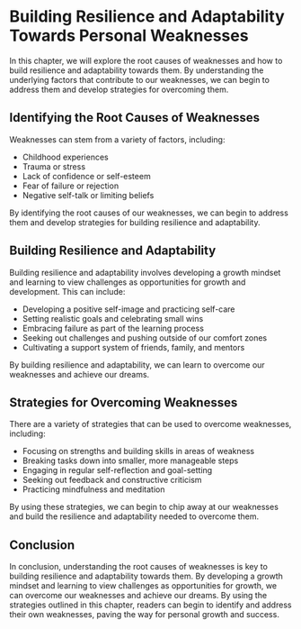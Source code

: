 Building Resilience and Adaptability Towards Personal Weaknesses
========================================================================================================================

In this chapter, we will explore the root causes of weaknesses and how to build resilience and adaptability towards them. By understanding the underlying factors that contribute to our weaknesses, we can begin to address them and develop strategies for overcoming them.

Identifying the Root Causes of Weaknesses
-----------------------------------------

Weaknesses can stem from a variety of factors, including:

* Childhood experiences
* Trauma or stress
* Lack of confidence or self-esteem
* Fear of failure or rejection
* Negative self-talk or limiting beliefs

By identifying the root causes of our weaknesses, we can begin to address them and develop strategies for building resilience and adaptability.

Building Resilience and Adaptability
------------------------------------

Building resilience and adaptability involves developing a growth mindset and learning to view challenges as opportunities for growth and development. This can include:

* Developing a positive self-image and practicing self-care
* Setting realistic goals and celebrating small wins
* Embracing failure as part of the learning process
* Seeking out challenges and pushing outside of our comfort zones
* Cultivating a support system of friends, family, and mentors

By building resilience and adaptability, we can learn to overcome our weaknesses and achieve our dreams.

Strategies for Overcoming Weaknesses
------------------------------------

There are a variety of strategies that can be used to overcome weaknesses, including:

* Focusing on strengths and building skills in areas of weakness
* Breaking tasks down into smaller, more manageable steps
* Engaging in regular self-reflection and goal-setting
* Seeking out feedback and constructive criticism
* Practicing mindfulness and meditation

By using these strategies, we can begin to chip away at our weaknesses and build the resilience and adaptability needed to overcome them.

Conclusion
----------

In conclusion, understanding the root causes of weaknesses is key to building resilience and adaptability towards them. By developing a growth mindset and learning to view challenges as opportunities for growth, we can overcome our weaknesses and achieve our dreams. By using the strategies outlined in this chapter, readers can begin to identify and address their own weaknesses, paving the way for personal growth and success.
